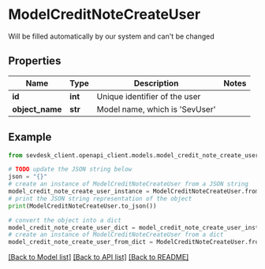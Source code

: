 # ModelCreditNoteCreateUser

Will be filled automatically by our system and can't be changed

## Properties

Name | Type | Description | Notes
------------ | ------------- | ------------- | -------------
**id** | **int** | Unique identifier of the user | 
**object_name** | **str** | Model name, which is &#39;SevUser&#39; | 

## Example

```python
from sevdesk_client.openapi_client.models.model_credit_note_create_user import ModelCreditNoteCreateUser

# TODO update the JSON string below
json = "{}"
# create an instance of ModelCreditNoteCreateUser from a JSON string
model_credit_note_create_user_instance = ModelCreditNoteCreateUser.from_json(json)
# print the JSON string representation of the object
print(ModelCreditNoteCreateUser.to_json())

# convert the object into a dict
model_credit_note_create_user_dict = model_credit_note_create_user_instance.to_dict()
# create an instance of ModelCreditNoteCreateUser from a dict
model_credit_note_create_user_from_dict = ModelCreditNoteCreateUser.from_dict(model_credit_note_create_user_dict)
```
[[Back to Model list]](../README.md#documentation-for-models) [[Back to API list]](../README.md#documentation-for-api-endpoints) [[Back to README]](../README.md)



